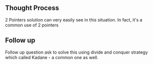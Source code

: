 ## Thought Process

2 Pointers solution can very easily see in this situation. In fact, it's a common use of 2 pointers

## Follow up

Follow up question ask to solve this using divide and conquer strategy which called Kadane - a common one as well.